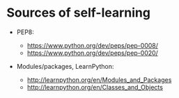 # Sources of self-learning

* PEP8:
    * https://www.python.org/dev/peps/pep-0008/
    * https://www.python.org/dev/peps/pep-0020/


* Modules/packages, LearnPython:
    * http://learnpython.org/en/Modules_and_Packages
    * http://learnpython.org/en/Classes_and_Objects